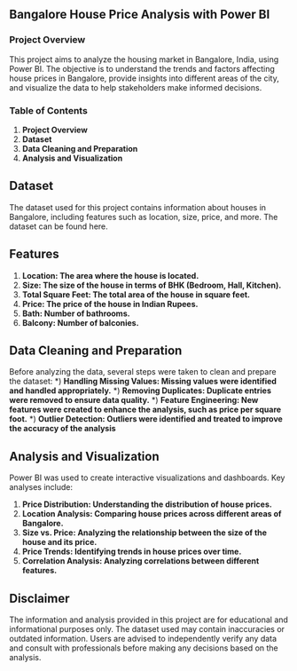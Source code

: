 ## Bangalore House Price Analysis with Power BI
### Project Overview
This project aims to analyze the housing market in Bangalore, India, using Power BI. 
The objective is to understand the trends and factors affecting house prices in Bangalore, provide insights into different areas of the city, and visualize the data to help stakeholders make informed decisions.
### Table of Contents
1. **Project Overview**
2. **Dataset**
3. **Data Cleaning and Preparation**
4. **Analysis and Visualization**

## Dataset
The dataset used for this project contains information about houses in Bangalore, including features such as location, size, price, and more. The dataset can be found here.
## Features
1) **Location: The area where the house is located.**
2) **Size: The size of the house in terms of BHK (Bedroom, Hall, Kitchen).**
3) **Total Square Feet: The total area of the house in square feet.**
4) **Price: The price of the house in Indian Rupees.**
5) **Bath: Number of bathrooms.**
6) **Balcony: Number of balconies.**

## Data Cleaning and Preparation
Before analyzing the data, several steps were taken to clean and prepare the dataset:
*) **Handling Missing Values: Missing values were identified and handled appropriately.**
*) **Removing Duplicates: Duplicate entries were removed to ensure data quality.**
*) **Feature Engineering: New features were created to enhance the analysis, such as price per square foot.**
*) **Outlier Detection: Outliers were identified and treated to improve the accuracy of the analysis**

## Analysis and Visualization
Power BI was used to create interactive visualizations and dashboards. Key analyses include:

1) **Price Distribution: Understanding the distribution of house prices.**
2) **Location Analysis: Comparing house prices across different areas of Bangalore.**
3) **Size vs. Price: Analyzing the relationship between the size of the house and its price.**
4) **Price Trends: Identifying trends in house prices over time.**
5) **Correlation Analysis: Analyzing correlations between different features.**

## Disclaimer
The information and analysis provided in this project are for educational and informational purposes only. The dataset used may contain inaccuracies or outdated information. 
Users are advised to independently verify any data and consult with professionals before making any decisions based on the analysis.
